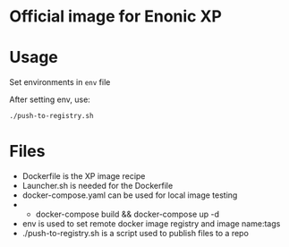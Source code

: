 # Official image for Enonic XP

# Usage
Set environments in `env` file

After setting env, use:
```
./push-to-registry.sh 
```

# Files 
* Dockerfile is the XP image recipe
* Launcher.sh is needed for the Dockerfile
* docker-compose.yaml can be used for local image testing
* * docker-compose build && docker-compose up -d
* env is used to set remote docker image registry and image name:tags
* ./push-to-registry.sh is a script used to publish files to a repo
